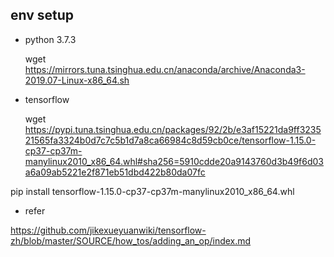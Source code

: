 ## env setup
+ python 3.7.3

  wget https://mirrors.tuna.tsinghua.edu.cn/anaconda/archive/Anaconda3-2019.07-Linux-x86_64.sh

+ tensorflow

  wget https://pypi.tuna.tsinghua.edu.cn/packages/92/2b/e3af15221da9ff323521565fa3324b0d7c7c5b1d7a8ca66984c8d59cb0ce/tensorflow-1.15.0-cp37-cp37m-manylinux2010_x86_64.whl#sha256=5910cdde20a9143760d3b49f6d03a6a09ab5221e2f871eb51dbd422b80da07fc

 pip install tensorflow-1.15.0-cp37-cp37m-manylinux2010_x86_64.whl

+ refer

https://github.com/jikexueyuanwiki/tensorflow-zh/blob/master/SOURCE/how_tos/adding_an_op/index.md
